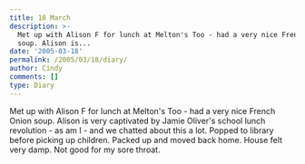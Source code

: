 ```yaml
---
title: 18 March
description: >-
  Met up with Alison F for lunch at Melton's Too - had a very nice French Onion
  soup. Alison is...
date: '2005-03-18'
permalink: /2005/03/18/diary/
author: Cindy
comments: []
type: Diary
---
```


Met up with Alison F for lunch at Melton's Too - had a very nice French Onion soup. Alison is very captivated by Jamie Oliver's school lunch revolution - as am I - and we chatted about this a lot. Popped to library before picking up children. Packed up and moved back home. House felt very damp. Not good for my sore throat.
